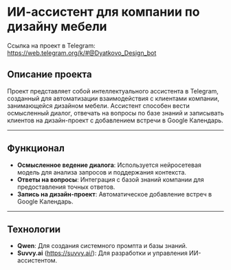 # ИИ-ассистент для компании по дизайну мебели

Ссылка на проект в Telegram: https://web.telegram.org/k/#@Dyatkovo_Design_bot 

## Описание проекта

Проект представляет собой интеллектуального ассистента в Telegram, созданный для автоматизации взаимодействия с клиентами компании, занимающейся дизайном мебели. Ассистент способен вести осмысленный диалог, отвечать на вопросы по базе знаний и записывать клиентов на дизайн-проект с добавлением встречи в Google Календарь.

---

## Функционал

- **Осмысленное ведение диалога**: Используется нейросетевая модель для анализа запросов и поддержания контекста.
- **Ответы на вопросы**: Интеграция с базой знаний компании для предоставления точных ответов.
- **Запись на дизайн-проект**: Автоматическое добавление встреч в Google Календарь.

---

## Технологии

- **Qwen**: Для создания системного промпта и базы знаний.
- **Suvvy.ai** (https://suvvy.ai/): Для разработки и управления ИИ-ассистентом.
